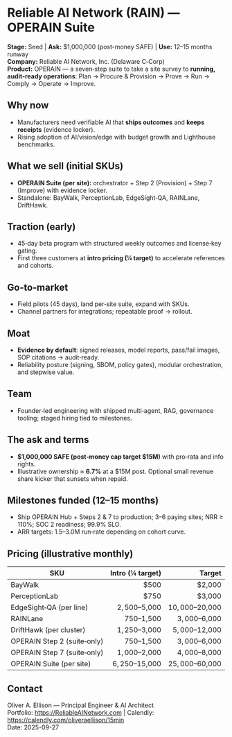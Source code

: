 # Reliable AI Network (RAIN) — OPERAIN Suite
**Stage:** Seed | **Ask:** $1,000,000 (post-money SAFE) | **Use:** 12–15 months runway  
**Company:** Reliable AI Network, Inc. (Delaware C‑Corp)  
**Product:** OPERAIN — a seven‑step suite to take a site survey to **running, audit‑ready operations**: Plan → Procure & Provision → Prove → Run → Comply → Operate → Improve.

## Why now
- Manufacturers need verifiable AI that **ships outcomes** and **keeps receipts** (evidence locker).  
- Rising adoption of AI/vision/edge with budget growth and Lighthouse benchmarks.

## What we sell (initial SKUs)
- **OPERAIN Suite (per site):** orchestrator + Step 2 (Provision) + Step 7 (Improve) with evidence locker.  
- Standalone: BayWalk, PerceptionLab, EdgeSight‑QA, RAINLane, DriftHawk.

## Traction (early)
- 45‑day beta program with structured weekly outcomes and license‑key gating.
- First three customers at **intro pricing (¼ target)** to accelerate references and cohorts.

## Go‑to‑market
- Field pilots (45 days), land per‑site suite, expand with SKUs.  
- Channel partners for integrations; repeatable proof → rollout.

## Moat
- **Evidence by default**: signed releases, model reports, pass/fail images, SOP citations → audit‑ready.  
- Reliability posture (signing, SBOM, policy gates), modular orchestration, and stepwise value.

## Team
- Founder‑led engineering with shipped multi‑agent, RAG, governance tooling; staged hiring tied to milestones.

## The ask and terms
- **$1,000,000 SAFE (post‑money cap target $15M)** with pro‑rata and info rights.  
- Illustrative ownership ≈ **6.7%** at a $15M post. Optional small revenue share kicker that sunsets when repaid.

## Milestones funded (12–15 months)
- Ship OPERAIN Hub + Steps 2 & 7 to production; 3–6 paying sites; NRR ≥ 110%; SOC 2 readiness; 99.9% SLO.
- ARR targets: $1.5–$3.0M run‑rate depending on cohort curve.

## Pricing (illustrative monthly)
| SKU | Intro (¼ target) | Target |
|---|---:|---:|
| BayWalk | $500 | $2,000 |
| PerceptionLab | $750 | $3,000 |
| EdgeSight‑QA (per line) | $2,500–$5,000 | $10,000–$20,000 |
| RAINLane | $750–$1,500 | $3,000–$6,000 |
| DriftHawk (per cluster) | $1,250–$3,000 | $5,000–$12,000 |
| OPERAIN Step 2 (suite‑only) | $750–$1,500 | $3,000–$6,000 |
| OPERAIN Step 7 (suite‑only) | $1,000–$2,000 | $4,000–$8,000 |
| OPERAIN Suite (per site) | $6,250–$15,000 | $25,000–$60,000 |

## Contact
Oliver A. Ellison — Principal Engineer & AI Architect  
Portfolio: https://ReliableAINetwork.com | Calendly: https://calendly.com/oliveraellison/15min  
Date: 2025-09-27
